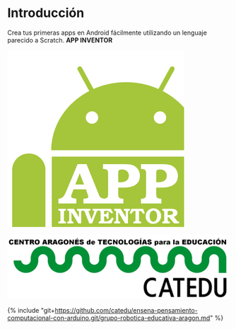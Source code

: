 

# Introducción

Crea tus primeras apps en Android fácilmente utilizando un lenguaje parecido a Scratch. **APP INVENTOR**

![](/assets/appinventor.png)

![](/assets/HERALDO-jpg.jpg)


{% include "git+https://github.com/catedu/ensena-pensamiento-computacional-con-arduino.git/grupo-robotica-educativa-aragon.md" %}

